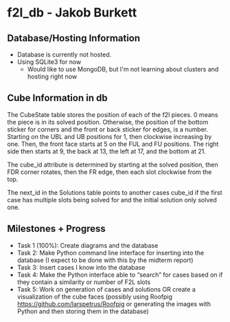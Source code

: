 # f2l_db - Jakob Burkett

## Database/Hosting Information
- Database is currently not hosted.
- Using SQLite3 for now
    - Would like to use MongoDB, but I'm not learning about clusters and hosting right now
## Cube Information in db

The CubeState table stores the position of each of the f2l pieces. 0 means the
piece is in its solved position. Otherwise, the position of the bottom
sticker for corners and the front or back sticker for edges, is a number.
Starting on the UBL and UB positions for 1, then clockwise increasing by
one. Then, the front face starts at 5 on the FUL and FU positions. The right
side then starts at 9, the back at 13, the left at 17, and the bottom at 21.

The cube_id attribute is determined by starting at the solved position, then
FDR corner rotates, then the FR edge, then each slot clockwise from the top.

The next_id in the Solutions table points to another cases cube_id if the first
case has multiple slots being solved for and the initial solution only solved
one.

## Milestones + Progress
 - Task 1 (100%): Create diagrams and the database
 - Task 2: Make Python command line interface for inserting into the database (I expect to be done with this by the midterm report)
 - Task 3: Insert cases I know into the database
 - Task 4: Make the Python interface able to “search” for cases based on if they contain a similarity or number of F2L slots
 - Task 5: Work on generation of cases and solutions OR create a visualization of the cube faces (possibly using Roofpig https://github.com/larspetrus/Roofpig or generating the images with Python and then storing them in the database) 
